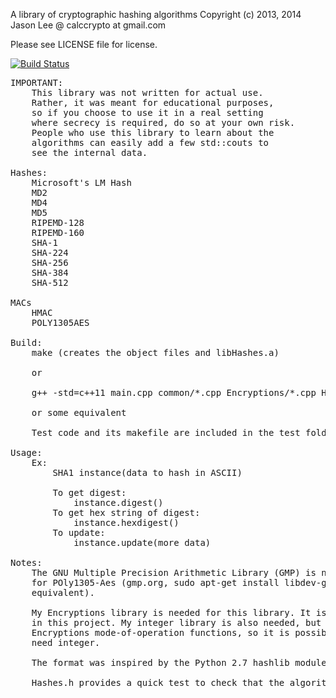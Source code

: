 A library of cryptographic hashing algorithms
Copyright (c) 2013, 2014 Jason Lee @ calccrypto at gmail.com

Please see LICENSE file for license.

[![Build Status](https://travis-ci.org/calccrypto/Hashes.svg?branch=master)](https://travis-ci.org/calccrypto/OpenPGP)
<pre>
IMPORTANT:
    This library was not written for actual use.
    Rather, it was meant for educational purposes,
    so if you choose to use it in a real setting
    where secrecy is required, do so at your own risk.
    People who use this library to learn about the
    algorithms can easily add a few std::couts to
    see the internal data.

Hashes:
    Microsoft's LM Hash
    MD2
    MD4
    MD5
    RIPEMD-128
    RIPEMD-160
    SHA-1
    SHA-224
    SHA-256
    SHA-384
    SHA-512

MACs
    HMAC
    POLY1305AES

Build:
	make (creates the object files and libHashes.a)

    or

    g++ -std=c++11 main.cpp common/*.cpp Encryptions/*.cpp Hashes/*.cpp -lgmpxx -lgmp

    or some equivalent
    
    Test code and its makefile are included in the test folder.

Usage:
    Ex:
        SHA1 instance(data to hash in ASCII)

        To get digest:
            instance.digest()
        To get hex string of digest:
            instance.hexdigest()
        To update:
            instance.update(more data)

Notes:
    The GNU Multiple Precision Arithmetic Library (GMP) is needed
    for POly1305-Aes (gmp.org, sudo apt-get install libdev-gmp, or 
    equivalent).

    My Encryptions library is needed for this library. It is included 
    in this project. My integer library is also needed, but only for 
    Encryptions mode-of-operation functions, so it is possible to not 
    need integer.

    The format was inspired by the Python 2.7 hashlib module 

    Hashes.h provides a quick test to check that the algorithms are correct.
</pre>